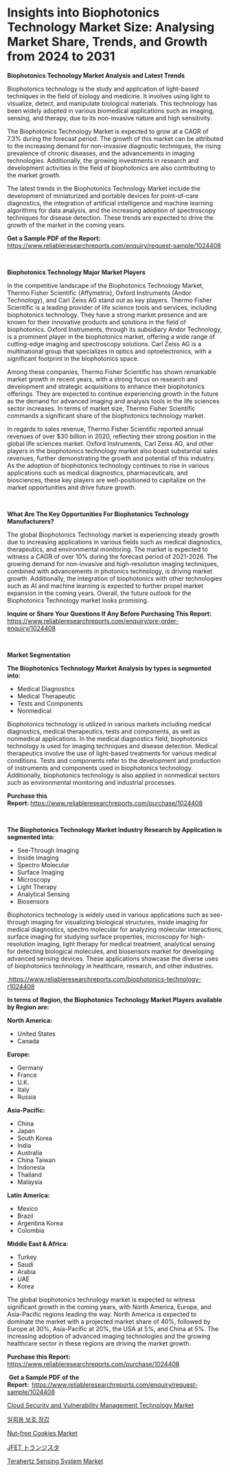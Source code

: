 <p><h1>Insights into Biophotonics Technology Market Size: Analysing Market Share, Trends, and Growth from 2024 to 2031</h1></p><p><strong>Biophotonics Technology Market Analysis and Latest Trends</strong></p>
<p><p>Biophotonics technology is the study and application of light-based techniques in the field of biology and medicine. It involves using light to visualize, detect, and manipulate biological materials. This technology has been widely adopted in various biomedical applications such as imaging, sensing, and therapy, due to its non-invasive nature and high sensitivity.</p><p>The Biophotonics Technology Market is expected to grow at a CAGR of 7.3% during the forecast period. The growth of this market can be attributed to the increasing demand for non-invasive diagnostic techniques, the rising prevalence of chronic diseases, and the advancements in imaging technologies. Additionally, the growing investments in research and development activities in the field of biophotonics are also contributing to the market growth.</p><p>The latest trends in the Biophotonics Technology Market include the development of miniaturized and portable devices for point-of-care diagnostics, the integration of artificial intelligence and machine learning algorithms for data analysis, and the increasing adoption of spectroscopy techniques for disease detection. These trends are expected to drive the growth of the market in the coming years.</p></p>
<p><strong>Get a Sample PDF of the Report:&nbsp;</strong> <a href="https://www.reliableresearchreports.com/enquiry/request-sample/1024408">https://www.reliableresearchreports.com/enquiry/request-sample/1024408</a></p>
<p>&nbsp;</p>
<p><strong>Biophotonics Technology Major Market Players</strong></p>
<p><p>In the competitive landscape of the Biophotonics Technology Market, Thermo Fisher Scientific (Affymetrix), Oxford Instruments (Andor Technology), and Carl Zeiss AG stand out as key players. Thermo Fisher Scientific is a leading provider of life science tools and services, including biophotonics technology. They have a strong market presence and are known for their innovative products and solutions in the field of biophotonics. Oxford Instruments, through its subsidiary Andor Technology, is a prominent player in the biophotonics market, offering a wide range of cutting-edge imaging and spectroscopy solutions. Carl Zeiss AG is a multinational group that specializes in optics and optoelectronics, with a significant footprint in the biophotonics space.</p><p>Among these companies, Thermo Fisher Scientific has shown remarkable market growth in recent years, with a strong focus on research and development and strategic acquisitions to enhance their biophotonics offerings. They are expected to continue experiencing growth in the future as the demand for advanced imaging and analysis tools in the life sciences sector increases. In terms of market size, Thermo Fisher Scientific commands a significant share of the biophotonics technology market.</p><p>In regards to sales revenue, Thermo Fisher Scientific reported annual revenues of over $30 billion in 2020, reflecting their strong position in the global life sciences market. Oxford Instruments, Carl Zeiss AG, and other players in the biophotonics technology market also boast substantial sales revenues, further demonstrating the growth and potential of this industry. As the adoption of biophotonics technology continues to rise in various applications such as medical diagnostics, pharmaceuticals, and biosciences, these key players are well-positioned to capitalize on the market opportunities and drive future growth.</p></p>
<p>&nbsp;</p>
<p><strong>What Are The Key Opportunities For Biophotonics Technology Manufacturers?</strong></p>
<p><p>The global Biophotonics Technology market is experiencing steady growth due to increasing applications in various fields such as medical diagnostics, therapeutics, and environmental monitoring. The market is expected to witness a CAGR of over 10% during the forecast period of 2021-2026. The growing demand for non-invasive and high-resolution imaging techniques, combined with advancements in photonics technology, is driving market growth. Additionally, the integration of biophotonics with other technologies such as AI and machine learning is expected to further propel market expansion in the coming years. Overall, the future outlook for the Biophotonics Technology market looks promising.</p></p>
<p><strong>Inquire or Share Your Questions If Any Before Purchasing This Report:</strong> <a href="https://www.reliableresearchreports.com/enquiry/pre-order-enquiry/1024408">https://www.reliableresearchreports.com/enquiry/pre-order-enquiry/1024408</a></p>
<p>&nbsp;</p>
<p><strong>Market Segmentation</strong></p>
<p><strong>The Biophotonics Technology Market Analysis by types is segmented into:</strong></p>
<p><ul><li>Medical Diagnostics</li><li>Medical Therapeutic</li><li>Tests and Components</li><li>Nonmedical</li></ul></p>
<p><p>Biophotonics technology is utilized in various markets including medical diagnostics, medical therapeutics, tests and components, as well as nonmedical applications. In the medical diagnostics field, biophotonics technology is used for imaging techniques and disease detection. Medical therapeutics involve the use of light-based treatments for various medical conditions. Tests and components refer to the development and production of instruments and components used in biophotonics technology. Additionally, biophotonics technology is also applied in nonmedical sectors such as environmental monitoring and industrial processes.</p></p>
<p><strong>Purchase this Report:&nbsp;</strong><a href="https://www.reliableresearchreports.com/purchase/1024408">https://www.reliableresearchreports.com/purchase/1024408</a></p>
<p>&nbsp;</p>
<p><strong>The Biophotonics Technology Market Industry Research by Application is segmented into:</strong></p>
<p><ul><li>See-Through Imaging</li><li>Inside Imaging</li><li>Spectro Molecular</li><li>Surface Imaging</li><li>Microscopy</li><li>Light Therapy</li><li>Analytical Sensing</li><li>Biosensors</li></ul></p>
<p><p>Biophotonics technology is widely used in various applications such as see-through imaging for visualizing biological structures, inside imaging for medical diagnostics, spectro molecular for analyzing molecular interactions, surface imaging for studying surface properties, microscopy for high-resolution imaging, light therapy for medical treatment, analytical sensing for detecting biological molecules, and biosensors market for developing advanced sensing devices. These applications showcase the diverse uses of biophotonics technology in healthcare, research, and other industries.</p></p>
<p><a href="https://www.reliableresearchreports.com/biophotonics-technology-r1024408">&nbsp;https://www.reliableresearchreports.com/biophotonics-technology-r1024408</a></p>
<p><strong>In terms of Region, the Biophotonics Technology Market Players available by Region are:</strong></p>
<p>
    <p> <strong> North America: </strong>
        <ul>
            <li>United States</li>
            <li>Canada</li>
        </ul>
        </p> 
    <p> <strong> Europe: </strong>
        <ul>
            <li>Germany</li>
            <li>France</li>
            <li>U.K.</li>
            <li>Italy</li>
            <li>Russia</li>
        </ul>
        </p> 
    <p> <strong> Asia-Pacific: </strong>
        <ul>
            <li>China</li>
            <li>Japan</li>
            <li>South Korea</li>
            <li>India</li>
            <li>Australia</li>
            <li>China Taiwan</li>
            <li>Indonesia</li>
            <li>Thailand</li>
            <li>Malaysia</li>
        </ul>
        </p> 
    <p> <strong> Latin America: </strong>
        <ul>
            <li>Mexico</li>
            <li>Brazil</li>
            <li>Argentina Korea</li>
            <li>Colombia</li>
        </ul>
        </p> 
    <p> <strong> Middle East & Africa: </strong>
        <ul>
            <li>Turkey</li>
            <li>Saudi</li>
            <li>Arabia</li>
            <li>UAE</li>
            <li>Korea</li>
        </ul>
    </p>
    </p>
<p><p>The global biophotonics technology market is expected to witness significant growth in the coming years, with North America, Europe, and Asia-Pacific regions leading the way. North America is expected to dominate the market with a projected market share of 40%, followed by Europe at 30%, Asia-Pacific at 20%, the USA at 5%, and China at 5%. The increasing adoption of advanced imaging technologies and the growing healthcare sector in these regions are driving the market growth.</p></p>
<p><strong>Purchase this Report: </strong><a href="https://www.reliableresearchreports.com/purchase/1024408">https://www.reliableresearchreports.com/purchase/1024408</a></p>
<p>&nbsp;<strong>Get a Sample PDF of the Report:&nbsp;&nbsp;</strong><a href="https://www.reliableresearchreports.com/enquiry/request-sample/1024408">https://www.reliableresearchreports.com/enquiry/request-sample/1024408</a></p>
<p><strong></strong></p>
<p><p><a href="https://github.com/RickHolmes3/Market-Research-Report-List-4/blob/main/cloud-security-and-vulnerability-management-technology-market.md">Cloud Security and Vulnerability Management Technology Market</a></p><p><a href="https://github.com/crfsywufhm81415/Market-Research-Report-List-2/blob/main/477488054831.md">일회용 보호 장갑</a></p><p><a href="https://www.linkedin.com/pulse/nut-free-cookies-market-size-trends-complete-industry-overview-5vssf">Nut-free Cookies Market</a></p><p><a href="https://github.com/zekaoe592392/Market-Research-Report-List-2/blob/main/989086256547.md">JFET トランジスタ</a></p><p><a href="https://www.linkedin.com/pulse/decoding-terahertz-sensing-system-market-metrics-share-trends-uwjuf">Terahertz Sensing System Market</a></p></p>